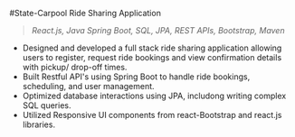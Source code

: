 #State-Carpool  Ride Sharing Application  
  
> *React.js, Java Spring Boot, SQL, JPA, REST APIs, Bootstrap, Maven*

- Designed and developed a full stack ride sharing application allowing users to register, request ride bookings and view confirmation details with pickup/ drop-off times.
- Built Restful API's using Spring Boot to handle ride bookings, scheduling, and user management.
- Optimized database interactions using JPA, includong writing complex SQL queries.
- Utilized Responsive UI components from react-Bootstrap and react.js libraries. 

